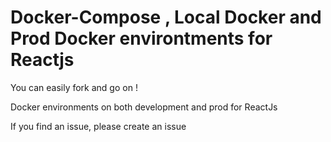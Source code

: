 # Docker-Compose , Local Docker and Prod Docker environtments for Reactjs

You can easily fork and go on !

Docker environments on both development and prod for ReactJs

If you find an issue, please create an issue
